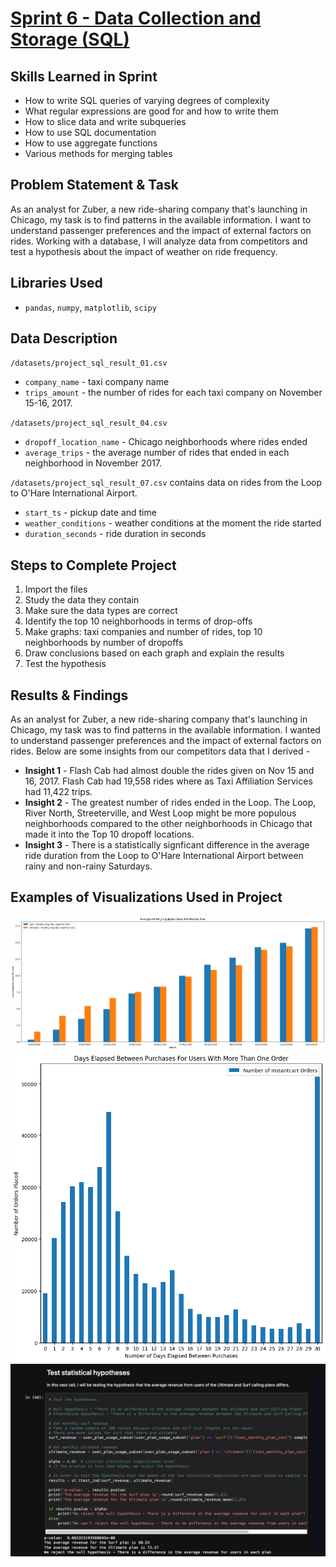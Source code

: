 # [Sprint 6 - Data Collection and Storage (SQL)](https://github.com/brandon-levan/TripleTen-Data-Science-Projects/blob/main/Sprint%2006%20-%20Data%20Collection%20and%20Storage%20(SQL)/Sprint_6_Project.ipynb)

## Skills Learned in Sprint 
- How to write SQL queries of varying degrees of complexity
- What regular expressions are good for and how to write them
- How to slice data and write subqueries
- How to use SQL documentation
- How to use aggregate functions
- Various methods for merging tables
 
## Problem Statement & Task
As an analyst for Zuber, a new ride-sharing company that's launching in Chicago, my task is to find patterns in the available information. I want to understand passenger preferences and the impact of external factors on rides. Working with a database, I will analyze data from competitors and test a hypothesis about the impact of weather on ride frequency.

## Libraries Used
 - `pandas`, `numpy`, `matplotlib`, `scipy`

## Data Description

`/datasets/project_sql_result_01.csv`
- `company_name` - taxi company name
- `trips_amount` - the number of rides for each taxi company on November 15-16, 2017.

`/datasets/project_sql_result_04.csv`
- `dropoff_location_name` - Chicago neighborhoods where rides ended
- `average_trips` - the average number of rides that ended in each neighborhood in November 2017.

`/datasets/project_sql_result_07.csv` contains data on rides from the Loop to O'Hare International Airport.
- `start_ts` - pickup date and time
- `weather_conditions` - weather conditions at the moment the ride started
- `duration_seconds` - ride duration in seconds

## Steps to Complete Project
1. Import the files
2. Study the data they contain
3. Make sure the data types are correct
4. Identify the top 10 neighborhoods in terms of drop-offs
5. Make graphs: taxi companies and number of rides, top 10 neighborhoods by number of dropoffs
6. Draw conclusions based on each graph and explain the results
6. Test the hypothesis
  
## Results & Findings

As an analyst for Zuber, a new ride-sharing company that's launching in Chicago, my task was to find patterns in the available information. I wanted to understand passenger preferences and the impact of external factors on rides. Below are some insights from our competitors data that I derived -

- **Insight 1** - Flash Cab had almost double the rides given on Nov 15 and 16, 2017. Flash Cab had 19,558 rides where as Taxi Affiliation Services had 11,422 trips.
- **Insight 2** - The greatest number of rides ended in the Loop. The Loop, River North, Streeterville, and West Loop might be more populous neighborhoods compared to the other neighborhoods in Chicago that made it into the Top 10 dropoff locations.
- **Insight 3** - There is a statistically signficant difference in the average ride duration from the Loop to O'Hare International Airport between rainy and non-rainy Saturdays.

## Examples of Visualizations Used in Project
![alt text](https://github.com/brandon-levan/TripleTen-Data-Science-Projects/blob/main/Sprint%2003%20-%20Statistical%20Data%20Analysis/Assets/gigs.png)
![alt text](https://github.com/brandon-levan/TripleTen-Data-Science-Projects/blob/4313ed56dbf2bf24088b483ecd25f4773af4bb15/Sprint%2002%20-%20Exploratory%20Data%20Analysis%20(EDA)/Charts/days_elapsed.png)
![alt text](https://github.com/brandon-levan/TripleTen-Data-Science-Projects/blob/main/Sprint%2003%20-%20Statistical%20Data%20Analysis/Assets/hypothesis.png)

